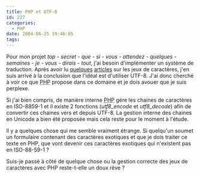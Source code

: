 ```yaml
---
title: PHP et UTF-8
id: 227
categories:
  - PHP
date: 2004-06-25 19:46:05
tags:
---
```


Pour mon projet _top - secret - que - si - vous - attendez - quelques - semaines - je - vous - dirais - tout_, j'ai besoin d'implémenter un système de traduction. Après avoir lu [quelques](http://tw.o0o.ch/weblog/2004/06/08/60-jeux-de-caracteres-c-est-quoi "Jeux de caractères&nbsp;: c&#039;est quoi ?") [articles](http://french.joelonsoftware.com/Articles/Unicode.html) sur les jeux de caractères, j'en suis arrivé à la conclusion que l'idéal est d'utiliser UTF-8\. J'ai donc cherché à voir ce que <acronym title="PHP: Hypertext Preprocessor">PHP</acronym> propose dans ce domaine et je dois avouer que je suis perplexe.

Si j'ai bien compris, de manière interne <acronym title="PHP: Hypertext Preprocessor">PHP</acronym> gère les chaines de caractères en ISO-8859-1 et il existe 2 fonctions (_utf8_encode_ et _utf8_decode_) afin de convertir ces chaines vers et depuis UTF-8\. La gestion interne des chaines en Unicode a bien été proposée mais cela reste pour le moment à l'étude.

Il y a quelques chose qui me semble vraiment étrange. Si quelqu'un soumet un formulaire contenant des caractères exotiques et que je dois traiter ce texte en PHP, que vont devenir ces caractères exotiques qui n'existent pas en ISO-88-59-1&nbsp;?

Suis-je passé à côté de quelque chose ou la gestion correcte des jeux de caractères avec PHP reste-t-elle un doux rêve&nbsp;?